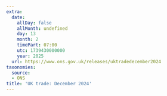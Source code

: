 ```yaml
---
extra:
  date:
    allDay: false
    allMonth: undefined
    day: 13
    month: 2
    timePart: 07:00
    utc: 1739430000000
    year: 2025
  url: https://www.ons.gov.uk/releases/uktradedecember2024
taxonomies:
  source:
  - ONS
title: 'UK trade: December 2024'
---
```

